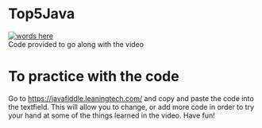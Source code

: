 # Top5Java
[![words here](https://github.com/snapppy/Top5Java/blob/master/videosample.gif)](https://www.youtube.com/watch?v=5ApeBo1LujE)
<br>
Code provided to go along with the video

# To practice with the code
Go to https://javafiddle.leaningtech.com/ and copy and paste the code into the textfield. This will allow you to change, or add more code in order to try your hand at some of the things learned in the video. Have fun!
